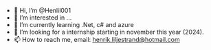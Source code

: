 - 👋 Hi, I’m @Henlil001
- 👀 I’m interested in ... 
- 🌱 I’m currently learning .Net, c# and azure
- 💞️ I’m looking for a internship starting in november this year (2024).
- 📫 How to reach me, email: henrik.liljestrand@hotmail.com

<!---
Henlil001/Henlil001 is a ✨ special ✨ repository because its `README.md` (this file) appears on your GitHub profile.
You can click the Preview link to take a look at your changes.
--->
